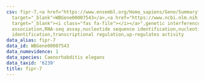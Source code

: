 ```yaml
---
csv: fipr-7,<a href="https://www.ensembl.org/Homo_sapiens/Gene/Summary?db=core;g=WBGene00007543"
  target="_blank">WBGene00007543</a>,<a href="https://www.ncbi.nlm.nih.gov/pubmed/27496166"
  target="_blank"><i class="fas fa-file"></i></a>",genetic interference,functional
  association,RNA-seq assay,nucleotide sequence identification,nucleotide sequence
  identification,transcriptional regulation,up-regulates activity
data_alias: fipr-7
data_id: WBGene00007543
data_numevidence: 1
data_species: Caenorhabditis elegans
data_taxid: '6239'
title: fipr-7
---
```

